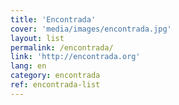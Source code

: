 ```yaml
---
title: 'Encontrada'
cover: 'media/images/encontrada.jpg'
layout: list
permalink: /encontrada/
link: 'http://encontrada.org'
lang: en
category: encontrada
ref: encontrada-list
---
```

